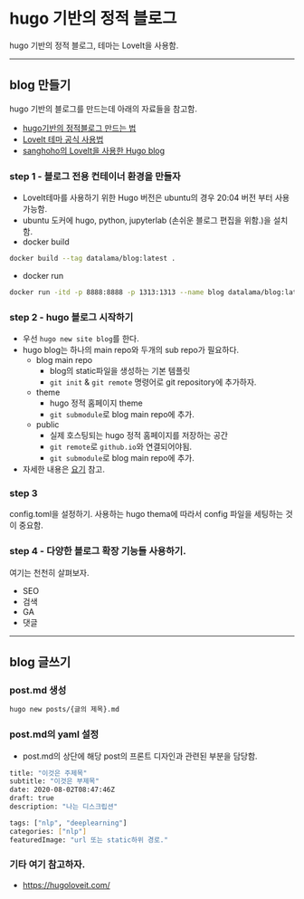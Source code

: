 # hugo 기반의 정적 블로그
hugo 기반의 정적 블로그, 테마는 LoveIt을 사용함.

---

## blog 만들기
hugo 기반의 블로그를 만드는데 아래의 자료들을 참고함.
- [hugo기반의 정적블로그 만드는 법](https://github.com/Integerous/Integerous.github.io)
- [LoveIt 테마 공식 사용법](https://hugoloveit.com/theme-documentation-basics)
- [sanghoho의 LoveIt을 사용한 Hugo blog](https://github.com/sanghoho/hugo-blog-main)

### step 1 - 블로그 전용 컨테이너 환경을 만들자
- LoveIt테마를 사용하기 위한 Hugo 버전은 ubuntu의 경우 20:04 버전 부터 사용 가능함.
- ubuntu 도커에 hugo, python, jupyterlab (손쉬운 블로그 편집을 위함.)을 설치함.
- docker build
```bash
docker build --tag datalama/blog:latest .
```
- docker run
```bash
docker run -itd -p 8888:8888 -p 1313:1313 --name blog datalama/blog:latest
```

### step 2 - hugo 블로그 시작하기
- 우선 `hugo new site blog`를 한다.
- hugo blog는 하나의 main repo와 두개의 sub repo가 필요하다.
    - blog main repo
        - blog의 static파일을 생성하는 기본 템플릿
        - `git init` & `git remote` 명령어로 git repository에 추가하자.
    - theme
        - hugo 정적 홈페이지 theme
        - `git submodule`로 blog main repo에 추가.
    - public
        - 실제 호스팅되는 hugo 정적 홈페이지를 저장하는 공간
        - `git remote`로 `github.io`와 연결되어야됨.
        - `git submodule`로 blog main repo에 추가.
- 자세한 내용은 [요기](https://github.com/Integerous/Integerous.github.io) 참고.

### step 3
config.toml을 설정하기. 사용하는 hugo thema에 따라서 config 파일을 세팅하는 것이 중요함.

### step 4 - 다양한 블로그 확장 기능들 사용하기.
여기는 천천히 살펴보자.
- SEO
- 검색
- GA
- 댓글

---

## blog 글쓰기
### post.md 생성
```bash
hugo new posts/{글의 제목}.md
```

### post.md의 yaml 설정
- post.md의 상단에 해당 post의 프론트 디자인과 관련된 부분을 담당함.

```bash
title: "이것은 주제목"
subtitle: "이것은 부제목"
date: 2020-08-02T08:47:46Z
draft: true
description: "나는 디스크립션"

tags: ["nlp", "deeplearning"]
categories: ["nlp"]
featuredImage: "url 또는 static하위 경로."
```

### 기타 여기 참고하자.
- https://hugoloveit.com/